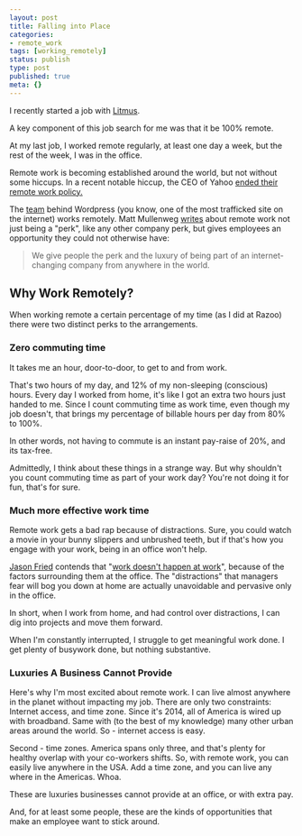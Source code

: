 ```yaml
---
layout: post
title: Falling into Place
categories:
- remote_work
tags: [working_remotely]
status: publish
type: post
published: true
meta: {}
---
```


I recently started a job with 
[Litmus](www.litmus.com).

A key component of this job search for me was that it be 100% remote.

At my last job, I worked remote regularly, at least one day a week, but the rest of the week, I was in the office.

Remote work is becoming established around the world, but not without some hiccups. In a recent notable hiccup, the CEO of Yahoo [ended their remote work policy.](http://money.cnn.com/2013/02/25/technology/yahoo-work-from-home/)

The [team](http://automattic.com/) behind Wordpress (you know, one of the most trafficked site on the internet) works remotely. Matt Mullenweg [writes](http://ma.tt/2012/09/future-of-work/) about remote work not just being a "perk", like any other company perk, but gives employees an opportunity they could not otherwise have:

> We give people the perk and the luxury of being part of an internet-changing company from anywhere in the world.

## Why Work Remotely?

When working remote a certain percentage of my time (as I did at Razoo) there were two distinct perks to the arrangements.

### Zero commuting time

It takes me an hour, door-to-door, to get to and from work. 

That's two hours of my day, and 12% of my non-sleeping (conscious) hours. Every day I worked from home, it's like I got an extra two hours just handed to me. Since I count commuting time as work time, even though my job doesn't, that brings my percentage of billable hours per day from 80% to 100%. 

In other words, not having to commute is an instant pay-raise of 20%, and its tax-free.

Admittedly, I think about these things in a strange way. But why shouldn't you count commuting time as part of your work day? You're not doing it for fun, that's for sure.


### Much more effective work time
 
Remote work gets a bad rap because of distractions. Sure, you could watch a movie in your bunny slippers and unbrushed teeth, but if that's how you engage with your work, being in an office won't help.

[Jason Fried](https://twitter.com/jasonfried) contends that "[work doesn't happen at work](http://www.ted.com/talks/jason_fried_why_work_doesn_t_happen_at_work)", because of the factors surrounding them at the office. The "distractions" that managers fear will bog you down at home are actually unavoidable and pervasive only in the office.

In short, when I work from home, and had control over distractions, I can dig into projects and move them forward. 

When I'm constantly interrupted, I struggle to get meaningful work done. I get plenty of busywork done, but nothing substantive.

### Luxuries A Business Cannot Provide

Here's why I'm most excited about remote work. I can live almost anywhere in the planet without impacting my job. There are only two constraints: Internet access, and time zone. Since it's 2014, all of America is wired up with broadband. Same with (to the best of my knowledge) many other urban areas around the world. So - internet access is easy.

Second - time zones. America spans only three, and that's plenty for healthy overlap with your co-workers shifts. So, with remote work, you can easily live anywhere in the USA. Add a time zone, and you can live any where in the Americas. Whoa.

These are luxuries businesses cannot provide at an office, or with extra pay.

And, for at least some people, these are the kinds of opportunities that make an employee want to stick around.

